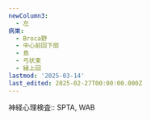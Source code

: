 ```yaml
---
newColumn3:
  - 左
病巣:
  - Broca野
  - 中心前回下部
  - 島
  - 弓状束
  - 縁上回
lastmod: '2025-03-14'
last_edited: 2025-02-27T00:00:00.000Z
---
```


神経心理検査:: SPTA, WAB
